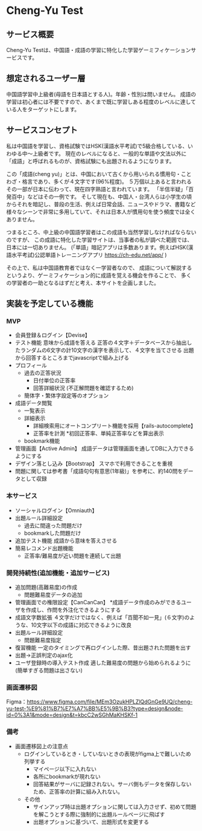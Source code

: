# Cheng-Yu Test

## サービス概要
Cheng-Yu Testは、中国語・成語の学習に特化した学習ゲーミフィケーションサービスです。

## 想定されるユーザー層
中国語学習中上級者(母語を日本語とする人)。年齢・性別は問いません。
成語の学習は初心者には不要ですので、あくまで既に学習しある程度のレベルに達している人をターゲットにします。

## サービスコンセプト
私は中国語を学習し、資格試験ではHSK(漢語水平考試)で5級合格している、いわゆる中〜上級者です。
現在のレベルになると、一般的な単語や文法以外に「成語」と呼ばれるものが、資格試験にも出題されるようになります。

この「成語(cheng yu)」とは、中国において古くから用いられる慣用句・ことわざ・格言であり、多くが４文字です(96%程度)。
５万個以上あると言われるその一部が日本に伝わって、現在四字熟語と言われています。
「半信半疑」「百発百中」などはその一例です。
そして現在も、中国人・台湾人らは小学生の頃からそれを暗記し、普段の生活、例えば日常会話、ニュースやドラマ、書籍など
様々なシーンで非常に多用していて、それは日本人が慣用句を使う頻度では全くありません。

つまるところ、中上級の中国語学習者はこの成語も当然学習しなければならないのですが、
この成語に特化した学習サイトは、当事者の私が調べた範囲では、日本には一切ありません。
(「単語」暗記アプリは多数あります。例えばHSK(漢語水平考試)公認単語トレーニングアプリ https://ch-edu.net/app/ )

その上で、私は中国語教育者ではなく一学習者なので、
成語について解説するというより、ゲーミフィケーション的に成語を覚える機会を作ることで、
多くの学習者の一助となるはずだと考え、本サイトを企画しました。

## 実装を予定している機能
### MVP
* 会員登録＆ログイン【Devise】
* テスト機能
  意味から成語を答える
  正答の４文字＋データベースから抽出したランダムの6文字の計10文字の漢字を表示して、４文字を当てさせる
  出題から回答するところまでjavascriptで組み上げる
* プロフィール
  * 過去の正答状況
    * 日付単位の正答率
    * 回答詳細状況
      (不正解問題を確認するため)
  * 簡体字・繁体字設定等のオプション
* 成語データ閲覧
  * 一覧表示
  * 詳細表示
    * 詳細検索用にオートコンプリート機能を採用【rails-autocomplete】
    * 正答率を計測
      *初回正答率、単純正答率などを算出表示
  * bookmark機能
* 管理画面【Active Admin】
  成語データは管理画面を通してDBに入力できるようにする
* デザイン落とし込み【Bootstrap】
  スマホで利用できることを重視
* 問題に関しては参考書「成語句句有意思(1年級)」を参考に、約140問をデータとして収録

### 本サービス
* ソーシャルログイン【Omniauth】
* 出題ルール詳細設定
  * 過去に間違った問題だけ
  * bookmarkした問題だけ
* 追加テスト機能
  成語から意味を答えさせる
* 簡易レコメンド出題機能
  * 正答率/難易度が近い問題を連続して出題

### 開発持続性(追加機能・追加サービス)
* 追加問題(高難易度)の作成
  * 問題難易度データの追加
* 管理画面での権限設定【CanCanCan】
  *成語データ作成のみができるユーザを作成し、作問を外注化できるようにする
* 成語文字数拡張
  ４文字だけではなく、例えば「百聞不如一見」(６文字)のような、10文字以下の成語に対応できるように改良
* 出題ルール詳細設定
  * 問題難易度指定
* 復習機能
  一定のタイミングで再ログインした際、昔出題された問題を出す
* 出題→正誤判定のajax化
* ユーザ登録時の導入テスト作成
  適した難易度の問題から始められるように(簡単すぎる問題は出さない)

### 画面遷移図
Figma：https://www.figma.com/file/MEm3OzukHPLZlQdGnGe9UQ/cheng-yu-test-%E9%81%B7%E7%A7%BB%E5%9B%B3?type=design&node-id=0%3A1&mode=design&t=kbcC2wSGhMaKHSKf-1

### 備考
* 画面遷移図上の注意点
  * ログインしているとき・していないときの表現がfigma上で難しいため列挙する
    * マイページ以下に入れない
    * 各所にbookmarkが現れない
    * 回答結果がサーバに記録されない。サーバ側もデータを保存しないため、正答率の計算に組み入れない。
  * その他
    * サインアップ時は出題オプションに関しては入力させず、初めて問題を解こうとする際に強制的に出題ルールページに飛ばす
    * 出題オプションに基づいて、出題形式を変更する
